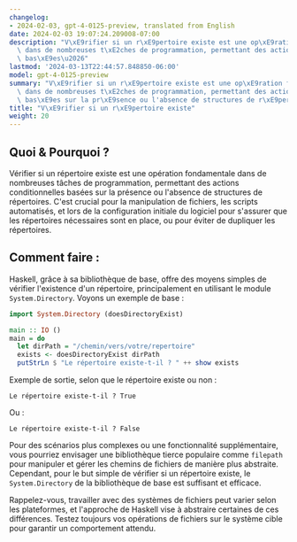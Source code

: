 ```yaml
---
changelog:
- 2024-02-03, gpt-4-0125-preview, translated from English
date: 2024-02-03 19:07:24.209008-07:00
description: "V\xE9rifier si un r\xE9pertoire existe est une op\xE9ration fondamentale\
  \ dans de nombreuses t\xE2ches de programmation, permettant des actions conditionnelles\
  \ bas\xE9es\u2026"
lastmod: '2024-03-13T22:44:57.848850-06:00'
model: gpt-4-0125-preview
summary: "V\xE9rifier si un r\xE9pertoire existe est une op\xE9ration fondamentale\
  \ dans de nombreuses t\xE2ches de programmation, permettant des actions conditionnelles\
  \ bas\xE9es sur la pr\xE9sence ou l'absence de structures de r\xE9pertoires."
title: "V\xE9rifier si un r\xE9pertoire existe"
weight: 20
---
```


## Quoi & Pourquoi ?
Vérifier si un répertoire existe est une opération fondamentale dans de nombreuses tâches de programmation, permettant des actions conditionnelles basées sur la présence ou l'absence de structures de répertoires. C'est crucial pour la manipulation de fichiers, les scripts automatisés, et lors de la configuration initiale du logiciel pour s'assurer que les répertoires nécessaires sont en place, ou pour éviter de dupliquer les répertoires.

## Comment faire :
Haskell, grâce à sa bibliothèque de base, offre des moyens simples de vérifier l'existence d'un répertoire, principalement en utilisant le module `System.Directory`. Voyons un exemple de base :

```haskell
import System.Directory (doesDirectoryExist)

main :: IO ()
main = do
  let dirPath = "/chemin/vers/votre/repertoire"
  exists <- doesDirectoryExist dirPath
  putStrLn $ "Le répertoire existe-t-il ? " ++ show exists
```

Exemple de sortie, selon que le répertoire existe ou non :

```
Le répertoire existe-t-il ? True
```
Ou :
```
Le répertoire existe-t-il ? False
```

Pour des scénarios plus complexes ou une fonctionnalité supplémentaire, vous pourriez envisager une bibliothèque tierce populaire comme `filepath` pour manipuler et gérer les chemins de fichiers de manière plus abstraite. Cependant, pour le but simple de vérifier si un répertoire existe, le `System.Directory` de la bibliothèque de base est suffisant et efficace.

Rappelez-vous, travailler avec des systèmes de fichiers peut varier selon les plateformes, et l'approche de Haskell vise à abstraire certaines de ces différences. Testez toujours vos opérations de fichiers sur le système cible pour garantir un comportement attendu.
